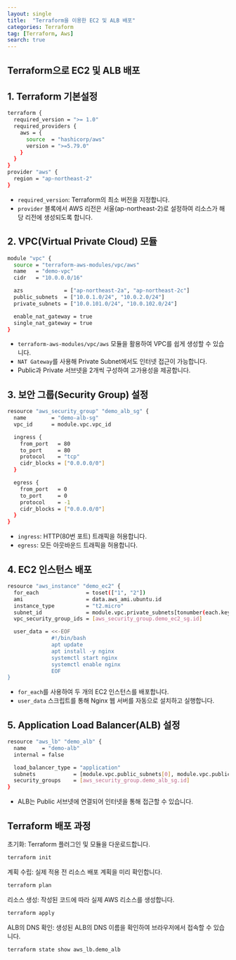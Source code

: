 ```yaml
---
layout: single
title:  "Terraform을 이용한 EC2 및 ALB 배포"
categories: Terraform
tag: [Terraform, Aws]
search: true
---
```


## **Terraform으로 EC2 및 ALB 배포**

## **1. Terraform 기본설정** 
```bash
terraform {
  required_version = ">= 1.0"
  required_providers {
    aws = {
      source  = "hashicorp/aws"
      version = ">=5.79.0"
    }
  }
}
provider "aws" {
  region = "ap-northeast-2"
}
```
* `required_version`: Terraform의 최소 버전을 지정합니다.
* `provider` 블록에서 AWS 리전은 서울(ap-northeast-2)로 설정하여 리소스가 해당 리전에 생성되도록 합니다.

## **2. VPC(Virtual Private Cloud) 모듈** 

```bash
module "vpc" {
  source = "terraform-aws-modules/vpc/aws"
  name   = "demo-vpc"
  cidr   = "10.0.0.0/16"

  azs             = ["ap-northeast-2a", "ap-northeast-2c"]
  public_subnets  = ["10.0.1.0/24", "10.0.2.0/24"]
  private_subnets = ["10.0.101.0/24", "10.0.102.0/24"]

  enable_nat_gateway = true
  single_nat_gateway = true
}
```
* `terraform-aws-modules/vpc/aws` 모듈을 활용하여 VPC를 쉽게 생성할 수 있습니다.
* `NAT Gateway`를 사용해 Private Subnet에서도 인터넷 접근이 가능합니다.
* Public과 Private 서브넷을 2개씩 구성하여 고가용성을 제공합니다.

## **3. 보안 그룹(Security Group) 설정** 

```bash
resource "aws_security_group" "demo_alb_sg" {
  name        = "demo-alb-sg"
  vpc_id      = module.vpc.vpc_id

  ingress {
    from_port   = 80
    to_port     = 80
    protocol    = "tcp"
    cidr_blocks = ["0.0.0.0/0"]
  }

  egress {
    from_port   = 0
    to_port     = 0
    protocol    = -1
    cidr_blocks = ["0.0.0.0/0"]
  }
}
``` 
* `ingress`: HTTP(80번 포트) 트래픽을 허용합니다.
* `egress`: 모든 아웃바운드 트래픽을 허용합니다.

## **4. EC2 인스턴스 배포** 

```bash
resource "aws_instance" "demo_ec2" {
  for_each               = toset(["1", "2"])
  ami                    = data.aws_ami.ubuntu.id
  instance_type          = "t2.micro"
  subnet_id              = module.vpc.private_subnets[tonumber(each.key) % 2]
  vpc_security_group_ids = [aws_security_group.demo_ec2_sg.id]

  user_data = <<-EOF
              #!/bin/bash
              apt update
              apt install -y nginx
              systemctl start nginx
              systemctl enable nginx
              EOF
}
```
* `for_each`를 사용하여 두 개의 EC2 인스턴스를 배포합니다.
* `user_data` 스크립트를 통해 Nginx 웹 서버를 자동으로 설치하고 실행합니다.

## **5. Application Load Balancer(ALB) 설정** 
```bash
resource "aws_lb" "demo_alb" {
  name     = "demo-alb"
  internal = false

  load_balancer_type = "application"
  subnets            = [module.vpc.public_subnets[0], module.vpc.public_subnets[1]]
  security_groups    = [aws_security_group.demo_alb_sg.id]
}
``` 
* ALB는 Public 서브넷에 연결되어 인터넷을 통해 접근할 수 있습니다.

## **Terraform 배포 과정**

초기화: Terraform 플러그인 및 모듈을 다운로드합니다.
```bash
terraform init
```
계획 수립: 실제 적용 전 리소스 배포 계획을 미리 확인합니다.
```bash
terraform plan
```
리소스 생성: 작성된 코드에 따라 실제 AWS 리소스를 생성합니다.
```bash
terraform apply
```
ALB의 DNS 확인: 생성된 ALB의 DNS 이름을 확인하여 브라우저에서 접속할 수 있습니다.
```bash
terraform state show aws_lb.demo_alb
```
